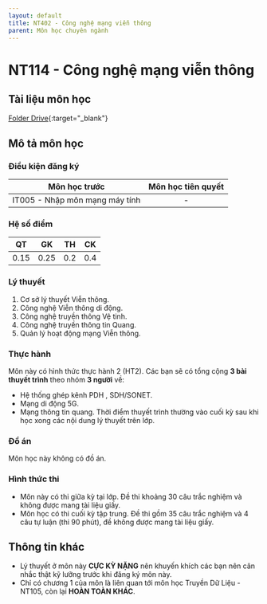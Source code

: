 ```yaml
---
layout: default
title: NT402 - Công nghệ mạng viễn thông
parent: Môn học chuyên ngành
---
```


# NT114 - Công nghệ mạng viễn thông

## Tài liệu môn học 
[Folder Drive](https://drive.google.com/drive/folders/1TPdkKe9ji-MjTJPw-_gpUhFM-lQW20uN?usp=sharing){:target="_blank"}

## Mô tả môn học

### Điều kiện đăng ký

| Môn học trước| Môn học tiên quyết  |
|------|-----|
| <center>IT005 - Nhập môn mạng máy tính</center>| <center>-</center>|

### Hệ số điểm

| QT   | GK  | TH  | CK  |
|------|-----|-----|-----|
| <center>0.15</center>| <center>0.25</center>| <center>0.2</center> | <center>0.4</center> |

### Lý thuyết

1. Cơ sở lý thuyết Viễn thông.
2. Công nghệ Viễn thông di động.
3. Công nghệ truyền thông Vệ tinh.
4. Công nghệ truyền thông tin Quang.
5. Quản lý hoạt động mạng Viễn thông.

### Thực hành

Môn này có hình thức thực hành 2 (HT2). Các bạn sẽ có tổng cộng **3 bài thuyết trình** theo nhóm **3 người** về: 
- Hệ thống ghép kênh PDH , SDH/SONET.
- Mạng di động 5G.
- Mạng thông tin quang.
Thời điểm thuyết trình thường vào cuối kỳ sau khi học xong các nội dung lý thuyết trên lớp.

### Đồ án

Môn học này không có đồ án.

### Hình thức thi

- Môn này có thi giữa kỳ tại lớp.  Đề thi khoảng 30 câu trắc nghiệm và không được mang tài liệu giấy.
- Môn học có thi cuối kỳ tập trung. Đề thi gồm 35 câu trắc nghiệm và 4 câu tự luận (thi 90 phút), đề không được mang tài liệu giấy.

## Thông tin khác

- Lý thuyết ở môn này **CỰC KỲ NẶNG** nên khuyến khích các bạn nên cân nhắc thật kỹ lưỡng trước khi đăng ký môn này.
- Chỉ có chương 1 của môn là liên quan tới môn học Truyền Dữ Liệu - NT105, còn lại **HOÀN TOÀN KHÁC**.
